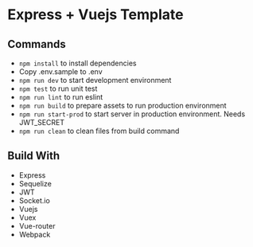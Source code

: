 # Express + Vuejs Template

## Commands

* `npm install` to install dependencies
* Copy .env.sample to .env
* `npm run dev` to start development environment
* `npm test` to run unit test
* `npm run lint` to run eslint
* `npm run build` to prepare assets to run production environment
* `npm run start-prod` to start server in production environment. Needs JWT_SECRET
* `npm run clean` to clean files from build command

## Build With

* Express
* Sequelize
* JWT
* Socket.io
* Vuejs
* Vuex
* Vue-router
* Webpack
